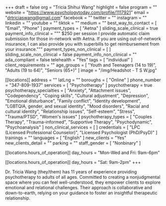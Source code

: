 +++
draft = false
org = "Tricia Shihui Wang"
highlight = false
program = ""
website = "https://www.psychologytoday.com/profile/1117921"
email = "drtriciaswang@gmail.com"
facebook = ""
twitter = ""
instagram = ""
linkedin = ""
youtube = ""
tiktok = ""
medium = ""
best_way_to_contact = [ "Email", "Phone" ]
payment_types = [ "Aetna" ]
sliding_scale_clinical = true
payment_info_clinical = """
$250 per session
I provide automatic claim submission for those in-network with Aetna. If you are using out-of-network insurance, I can also provide you with superbills to get reimbursement from your insurance."""
payment_types_non_clinical = [ ]
sliding_scale_non_clinical = false
payment_info_non_clinical = ""
ada_compliant = false
telehealth = "Yes"
tags = [ "individual" ]
client_requirements = ""
age_groups = [
  "Youth and Teenagers (14 to 19)",
  "Adults (19 to 64)",
  "Seniors (65+)"
]
image = "/img/Headshot - T S W.jpg"

[[locations]]
address = ""
latLng = ""
boroughs = [ "Online" ]
phone_number = "347-809-1937"
services = [ "Psychotherapy" ]
psychotherapy = true
psychotherapy_specialties = [
  "Anxiety",
  "Attachment issues",
  "Codependency",
  "Coping skills",
  "Cultural adjustment",
  "Depression",
  "Emotional disturbance",
  "Family conflict",
  "Identity development",
  "LGBTQIA, gender, and sexual identity",
  "Mood disorders",
  "Racial and cultural identity",
  "Relationship issues",
  "Self-esteem",
  "Stress",
  "Trauma/PTSD",
  "Women's issues"
]
psychotherapy_types = [
  "Couples Therapy",
  "Trauma-informed",
  "Supportive Therapy",
  "Psychodynamic",
  "Psychoanalysis"
]
non_clinical_services = [ ]
credentials = [
  "LPC (Licensed Professional Counselor)",
  "Licensed Psychologist (PhD/PsyD)"
]
trainings = ""
languages = [ "English" ]
new_clients = "Yes"
new_clients_detail = ""
parking = ""
staff_gender = [ "Nonbinary" ]

  [[locations.hours_of_operation]]
  day_hours = "Mon-Wed and Fri: 9am-6pm"

  [[locations.hours_of_operation]]
  day_hours = "Sat: 9am-2pm"
+++


Dr. Tricia Wang (they/them) has 11 years of experience providing psychotherapy to adults of all ages. Committed to creating a nonjudgmental space where you can feel well-understood, they empower clients to explore emotional and relational challenges. Their approach is collaborative and down-to-earth, relying on your guidance to foster an insightful therapeutic relationship.
